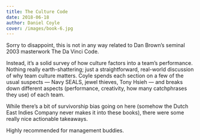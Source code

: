 ```yaml
---
title: The Culture Code
date: 2018-06-18
author: Daniel Coyle
cover: /images/book-6.jpg
---
```


Sorry to disappoint, this is not in any way related to Dan Brown’s seminal 2003 masterwork The Da Vinci Code.

Instead, it’s a solid survey of how culture factors into a team’s performance. Nothing really earth-shattering; just a straightforward, real-world discussion of why team culture matters. Coyle spends each section on a few of the usual suspects — Navy SEALS, jewel thieves, Tony Hsieh — and breaks down different aspects (performance, creativity, how many catchphrases they use) of each team.

While there’s a bit of survivorship bias going on here (somehow the Dutch East Indies Company never makes it into these books), there were some really nice actionable takeaways.

Highly recommended for management buddies.